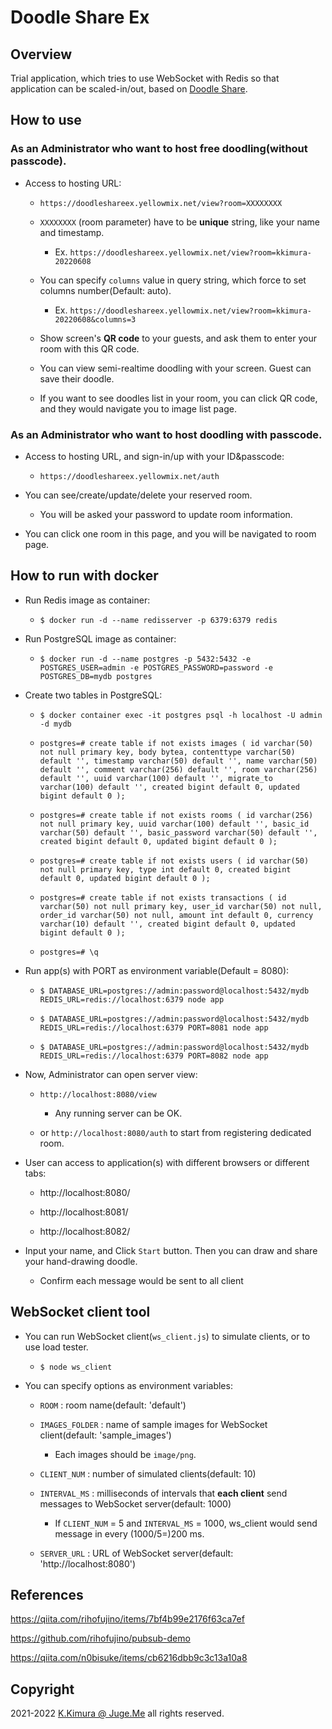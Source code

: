 # Doodle Share Ex

## Overview

Trial application, which tries to use WebSocket with Redis so that application can be scaled-in/out, based on [Doodle Share](https://github.com/dotnsf/doodleshare).


## How to use

### As an Administrator who want to host free doodling(without passcode).

- Access to hosting URL:

  - `https://doodleshareex.yellowmix.net/view?room=XXXXXXXX`

  - `XXXXXXXX` (room parameter) have to be **unique** string, like your name and timestamp.
  
    - Ex. `https://doodleshareex.yellowmix.net/view?room=kkimura-20220608`

  - You can specify `columns` value in query string, which force to set columns number(Default: auto).
  
    - Ex. `https://doodleshareex.yellowmix.net/view?room=kkimura-20220608&columns=3`

  - Show screen's **QR code** to your guests, and ask them to enter your room with this QR code.

  - You can view semi-realtime doodling with your screen. Guest can save their doodle.

  - If you want to see doodles list in your room, you can click QR code, and they would navigate you to image list page.

### As an Administrator who want to host doodling with passcode.

- Access to hosting URL, and sign-in/up with your ID&passcode:

  - `https://doodleshareex.yellowmix.net/auth`

- You can see/create/update/delete your reserved room.

  - You will be asked your password to update room information.

- You can click one room in this page, and you will be navigated to room page.


## How to run with docker

- Run Redis image as container:

  - `$ docker run -d --name redisserver -p 6379:6379 redis`

- Run PostgreSQL image as container:

  - `$ docker run -d --name postgres -p 5432:5432 -e POSTGRES_USER=admin -e POSTGRES_PASSWORD=password -e POSTGRES_DB=mydb postgres`

- Create two tables in PostgreSQL:

  - `$ docker container exec -it postgres psql -h localhost -U admin -d mydb`

  - `postgres=# create table if not exists images ( id varchar(50) not null primary key, body bytea, contenttype varchar(50) default '', timestamp varchar(50) default '', name varchar(50) default '', comment varchar(256) default '', room varchar(256) default '', uuid varchar(100) default '', migrate_to varchar(100) default '', created bigint default 0, updated bigint default 0 );`

  - `postgres=# create table if not exists rooms ( id varchar(256) not null primary key, uuid varchar(100) default '', basic_id varchar(50) default '', basic_password varchar(50) default '', created bigint default 0, updated bigint default 0 );`

  - `postgres=# create table if not exists users ( id varchar(50) not null primary key, type int default 0, created bigint default 0, updated bigint default 0 );`

  - `postgres=# create table if not exists transactions ( id varchar(50) not null primary key, user_id varchar(50) not null, order_id varchar(50) not null, amount int default 0, currency varchar(10) default '', created bigint default 0, updated bigint default 0 );`

  - `postgres=# \q`

- Run app(s) with PORT as environment variable(Default = 8080):

  - `$ DATABASE_URL=postgres://admin:password@localhost:5432/mydb REDIS_URL=redis://localhost:6379 node app`

  - `$ DATABASE_URL=postgres://admin:password@localhost:5432/mydb REDIS_URL=redis://localhost:6379 PORT=8081 node app`

  - `$ DATABASE_URL=postgres://admin:password@localhost:5432/mydb REDIS_URL=redis://localhost:6379 PORT=8082 node app`

- Now, Administrator can open server view:

  - `http://localhost:8080/view`

    - Any running server can be OK.

  - or `http://localhost:8080/auth` to start from registering dedicated room.


- User can access to application(s) with different browsers or different tabs:

  - http://localhost:8080/

  - http://localhost:8081/

  - http://localhost:8082/

- Input your name, and Click `Start` button. Then you can draw and share your hand-drawing doodle. 

  - Confirm each message would be sent to all client


## WebSocket client tool

- You can run WebSocket client(`ws_client.js`) to simulate clients, or to use load tester.

  - `$ node ws_client`

- You can specify options as environment variables:

  - `ROOM` : room name(default: 'default')

  - `IMAGES_FOLDER` : name of sample images for WebSocket client(default: 'sample_images')

    - Each images should be `image/png`.

  - `CLIENT_NUM` : number of simulated clients(default: 10)

  - `INTERVAL_MS` : milliseconds of intervals that **each client** send messages to WebSocket server(default: 1000)

    - If `CLIENT_NUM` = 5 and `INTERVAL_MS` = 1000, ws_client would send message in every (1000/5=)200 ms.

  - `SERVER_URL` : URL of WebSocket server(default: 'http://localhost:8080')



## References

https://qiita.com/rihofujino/items/7bf4b99e2176f63ca7ef

https://github.com/rihofujino/pubsub-demo

https://qiita.com/n0bisuke/items/cb6216dbb9c3c13a10a8


## Copyright

2021-2022 [K.Kimura @ Juge.Me](https://github.com/dotnsf) all rights reserved.


